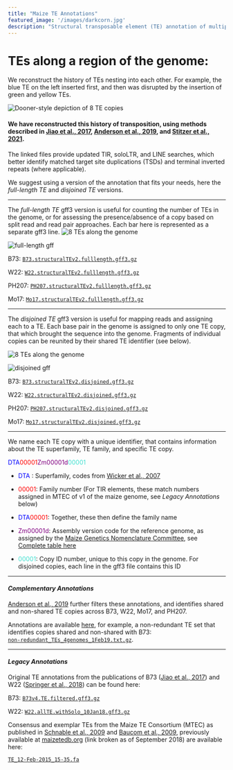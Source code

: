 ```yaml
---
title: "Maize TE Annotations"
featured_image: '/images/darkcorn.jpg'
description: "Structural transposable element (TE) annotation of multiple maize genomes"
---
```


# TEs along a region of the genome:
We reconstruct the history of TEs nesting into each other. 
For example, the blue TE on the left inserted first, and then was disrupted by the insertion of green and yellow TEs.

![Dooner-style depiction of 8 TE copies](/maize_TEs/images/dooner_style.png)

#### We have reconstructed this history of transposition, using methods described in [Jiao et al., 2017](https://www.nature.com/articles/nature22971), [Anderson et al., 2019](https://onlinelibrary.wiley.com/doi/abs/10.1111/tpj.14489), and [Stitzer et al., 2021](https://journals.plos.org/plosgenetics/article?id=10.1371/journal.pgen.1009768). 

The linked files provide updated TIR, soloLTR, and LINE searches, which better identify matched target site duplications (TSDs) and terminal inverted repeats (where applicable).

We suggest using a version of the annotation that fits your needs, here the *full-length TE* and *disjoined TE* versions.

--------------

The *full-length TE* gff3 version is useful for counting the number of TEs in the genome, or for assessing the presence/absence of a copy based on split read and read pair approaches. Each bar here is represented as a separate gff3 line.
![8 TEs along the genome](/maize_TEs/images/allTE.png)

![full-length gff](/maize_TEs/images/gffallTE.png)

B73: [`B73.structuralTEv2.fulllength.gff3.gz`](https://github.com/mcstitzer/maize_TEs/blob/master/B73.structuralTEv2.fulllength.2018-09-19.gff3.gz)

W22: [`W22.structuralTEv2.fulllength.gff3.gz`](https://github.com/mcstitzer/maize_TEs/blob/master/W22.structuralTEv2.fulllength.2018-09-12.gff3.gz)

PH207: [`PH207.structuralTEv2.fulllength.gff3.gz`](https://github.com/mcstitzer/maize_TEs/blob/master/PH207.structuralTEv2.fulllength.2018-10-15.gff3.gz)

Mo17: [`Mo17.structuralTEv2.fulllength.gff3.gz`](https://github.com/mcstitzer/maize_TEs/blob/master/Mo17.structuralTEv2.fulllength.2018-12-11.gff3.gz)

--------------
The *disjoined TE* gff3 version is useful for mapping reads and assigning each to a TE. 
Each base pair in the genome is assigned to only one TE copy, that which brought the sequence into the genome. 
Fragments of individual copies can be reunited by their shared TE identifier (see below). 

![8 TEs along the genome](/maize_TEs/images/disjoined.png)

![disjoined gff](/maize_TEs/images/gffdisjoined.png)

B73: [`B73.structuralTEv2.disjoined.gff3.gz`](https://github.com/mcstitzer/maize_TEs/blob/master/B73.structuralTEv2.disjoined.2018-09-19.gff3.gz)

W22: [`W22.structuralTEv2.disjoined.gff3.gz`](https://github.com/mcstitzer/maize_TEs/blob/master/W22.structuralTEv2.disjoined.2018-09-22.gff3.gz)

PH207: [`PH207.structuralTEv2.disjoined.gff3.gz`](https://github.com/mcstitzer/maize_TEs/blob/master/PH207.structuralTEv2.disjoined.2018-10-15.gff3.gz)

Mo17: [`Mo17.structuralTEv2.disjoined.gff3.gz`](https://github.com/mcstitzer/maize_TEs/blob/master/Mo17.structuralTEv2.disjoined.2018-12-11.gff3.gz)

------------------

<div style="text-align: left">
We name each TE copy with a unique identifier, that contains information about the TE superfamily, TE family, and specific TE copy.
</div>


<span style="color:blue">DTA</span><span style="color:red">00001</span><span style="color:purple">Zm00001d</span><span style="color:turquoise">00001</span>

- <span style="color:blue"> DTA </span>: Superfamily, codes from [Wicker et al., 2007](https://www.nature.com/articles/nrg2165)

- <span style="color:red">00001</span>: Family number (For TIR elements, these match numbers assigned in MTEC of v1 of the maize genome, see _Legacy Annotations_ below)

- <span style="color:blue">DTA</span><span style="color:red">00001</span>: Together, these then define the family name

- <span style="color:purple">Zm00001d</span>: Assembly version code for the reference genome, as assigned by the [Maize Genetics Nomenclature Committee](https://www.maizegdb.org/nomenclature), see [Complete table here](https://www.maizegdb.org/genome#!) 

- <span style="color:turquoise">00001</span>: Copy ID number, unique to this copy in the genome. For disjoined copies, each line in the gff3 file contains this ID


---------------
#### _Complementary Annotations_

[Anderson et al., 2019](https://onlinelibrary.wiley.com/doi/full/10.1111/tpj.14489) further filters these annotations, and identifies shared and non-shared TE copies across B73, W22, Mo17, and PH207.

Annotations are available [here](https://github.com/SNAnderson/maizeTE_variation), for example, a non-redundant TE set that identifies copies shared and non-shared with B73:  
[`non-redundant_TEs_4genomes_1Feb19.txt.gz`](https://github.com/SNAnderson/maizeTE_variation/blob/master/non-redundant_TEs_4genomes_1Feb19.txt.gz).


---------------

#### _Legacy Annotations_

Original TE annotations from the publications of B73 ([Jiao et al., 2017](https://www.nature.com/articles/nature22971)) and W22 ([Springer et al., 2018](https://www.nature.com/articles/s41588-018-0158-0)) can be found here:

B73: [`B73v4.TE.filtered.gff3.gz`](ftp://ftp.gramene.org/pub/gramene/CURRENT_RELEASE/gff3/zea_mays/repeat_annotation/B73v4.TE.filtered.gff3.gz)

W22: [`W22.allTE.withSolo_10Jan18.gff3.gz`](https://ftp.maizegdb.org/MaizeGDB/FTP/W22_v2.0/W22.allTE.withSolo_10Jan18.gff3.gz)

Consensus and exemplar TEs from the Maize TE Consortium (MTEC) as published in [Schnable et al., 2009](http://science.sciencemag.org/content/326/5956/1112.full) and [Baucom et al., 2009](https://journals.plos.org/plosgenetics/article?id=10.1371/journal.pgen.1000732), previously available at [maizetedb.org](http://www.maizetedb.org) (link broken as of September 2018) are available here:

[`TE_12-Feb-2015_15-35.fa`](https://github.com/mcstitzer/dawe_ab10_kindr/blob/master/identify_haplotypes/te_alignments/TE_12-Feb-2015_15-35.fa)

